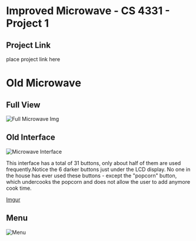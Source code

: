 # Improved Microwave - CS 4331 - Project 1
## Project Link
place project link here

# Old Microwave
## Full View
![Full Microwave Img](https://i.imgur.com/szlRuyn.jpg)

## Old Interface
![Microwave Interface](https://i.imgur.com/Ujnn5w9.jpg?1)

This interface has a total of 31 buttons, only about half of them are used frequently.Notice the 6 darker buttons just under the LCD display. No one in the house has ever used these buttons - except the "popcorn" button, which undercooks the popcorn and does not allow the user to add anymore cook time. 

[Imgur](https://i.imgur.com/pCbTn2D.gifv)

## Menu
![Menu](https://i.imgur.com/1kqIfIc.jpg)

